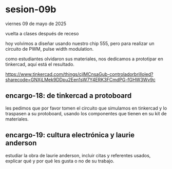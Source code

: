 # sesion-09b

viernes 09 de mayo de 2025

vuelta a clases después de receso

hoy volvimos a diseñar usando nuestro chip 555, pero para realizar un circuito de PWM, pulse width modulation.

como estudiantes olvidaron sus materiales, nos dedicamos a prototipar en tinkercad, aquí está el resultado.

<https://www.tinkercad.com/things/cjlMCnsaGub-controladorbrilloled?sharecode=GNXjLMek9DDpu2Een1sW7Y4ERK3FCmdPG-fGHW3Wv9c>

## encargo-18: de tinkercad a protoboard

les pedimos que por favor tomen el circuito que simulamos en tinkercad y lo traspasen a su protoboard, usando los componentes que tienen en su kit de materiales.

## encargo-19: cultura electrónica y laurie anderson

estudiar la obra de laurie anderson, incluir citas y referentes usados, explicar qué y por qué les gusta o no de su trabajo.
